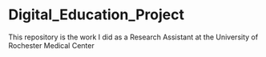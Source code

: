 # Digital_Education_Project
This repository is the work I did as a Research Assistant at the University of Rochester Medical Center
